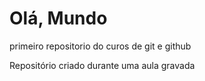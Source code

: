 # Olá, Mundo
 primeiro repositorio do curos de git e github

Repositório criado durante uma aula gravada
